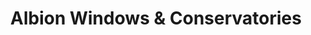 ---
title: "Albion Windows & Conservatories"
url: /croydon/albion-windows-und-conservatories/
shop: Glaserei
---